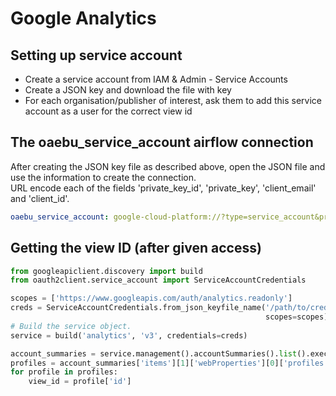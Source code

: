 # Google Analytics

## Setting up service account
* Create a service account from IAM & Admin - Service Accounts
* Create a JSON key and download the file with key
* For each organisation/publisher of interest, ask them to add this service account as a user for the correct view id

## The oaebu_service_account airflow connection
After creating the JSON key file as described above, open the JSON file and use the information to create the connection.  
URL encode each of the fields 'private_key_id', 'private_key', 'client_email' and 'client_id'.
```yaml
oaebu_service_account: google-cloud-platform://?type=service_account&private_key_id=<private_key_id>&private_key=<private_key>&client_email=<client_email>&client_id=<client_id>
```

## Getting the view ID (after given access)
```python
from googleapiclient.discovery import build
from oauth2client.service_account import ServiceAccountCredentials

scopes = ['https://www.googleapis.com/auth/analytics.readonly']
creds = ServiceAccountCredentials.from_json_keyfile_name('/path/to/credentials.json',
                                                         scopes=scopes)
# Build the service object.
service = build('analytics', 'v3', credentials=creds)

account_summaries = service.management().accountSummaries().list().execute()
profiles = account_summaries['items'][1]['webProperties'][0]['profiles']
for profile in profiles:
    view_id = profile['id']
```
